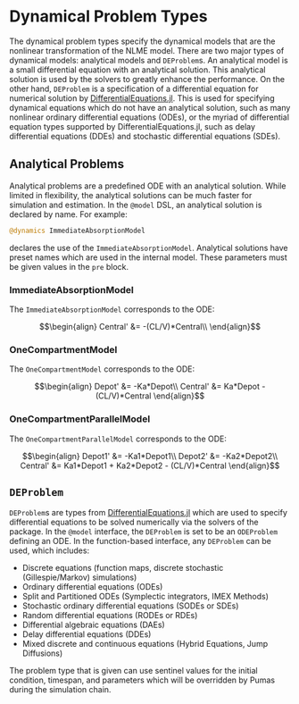 # Dynamical Problem Types

The dynamical problem types specify the dynamical models that are the nonlinear
transformation of the NLME model. There are two major types of dynamical models:
analytical models and `DEProblem`s. An analytical model is a small differential
equation with an analytical solution. This analytical solution is used by the
solvers to greatly enhance the performance. On the other hand, `DEProblem` is
a specification of a differential equation for numerical solution by
[DifferentialEquations.jl](http://docs.juliadiffeq.org/latest/). This is used
for specifying dynamical equations which do not have an analytical solution,
such as many nonlinear ordinary differential equations (ODEs), or the myriad
of differential equation types supported by DifferentialEquations.jl, such
as delay differential equations (DDEs) and stochastic differential equations
(SDEs).

## Analytical Problems

Analytical problems are a predefined ODE with an analytical solution. While
limited in flexibility, the analytical solutions can be much faster for
simulation and estimation. In the `@model` DSL, an analytical solution
is declared by name. For example:

```julia
@dynamics ImmediateAbsorptionModel
```

declares the use of the `ImmediateAbsorptionModel`. Analytical solutions
have preset names which are used in the internal model. These parameters
must be given values in the `pre` block.

### ImmediateAbsorptionModel

The `ImmediateAbsorptionModel` corresponds to the ODE:

```math
\begin{align}
Central' &= -(CL/V)*Central\\
\end{align}
```

### OneCompartmentModel

The `OneCompartmentModel` corresponds to the ODE:

```math
\begin{align}
Depot'   &= -Ka*Depot\\
Central' &=  Ka*Depot - (CL/V)*Central
\end{align}
```

### OneCompartmentParallelModel

The `OneCompartmentParallelModel` corresponds to the ODE:

```math
\begin{align}
Depot1'   &= -Ka1*Depot1\\
Depot2'   &= -Ka2*Depot2\\
Central'  &=  Ka1*Depot1 + Ka2*Depot2 - (CL/V)*Central
\end{align}
```

## `DEProblem`

`DEProblem`s are types from [DifferentialEquations.jl](http://docs.juliadiffeq.org/latest/)
which are used to specify differential equations to be solved numerically via
the solvers of the package. In the `@model` interface, the `DEProblem` is set
to be an `ODEProblem` defining an ODE. In the function-based interface, any
`DEProblem` can be used, which includes:

- Discrete equations (function maps, discrete stochastic (Gillespie/Markov) simulations)
- Ordinary differential equations (ODEs)
- Split and Partitioned ODEs (Symplectic integrators, IMEX Methods)
- Stochastic ordinary differential equations (SODEs or SDEs)
- Random differential equations (RODEs or RDEs)
- Differential algebraic equations (DAEs)
- Delay differential equations (DDEs)
- Mixed discrete and continuous equations (Hybrid Equations, Jump Diffusions)

The problem type that is given can use sentinel values for the initial condition,
timespan, and parameters which will be overridden by Pumas during the simulation
chain.
